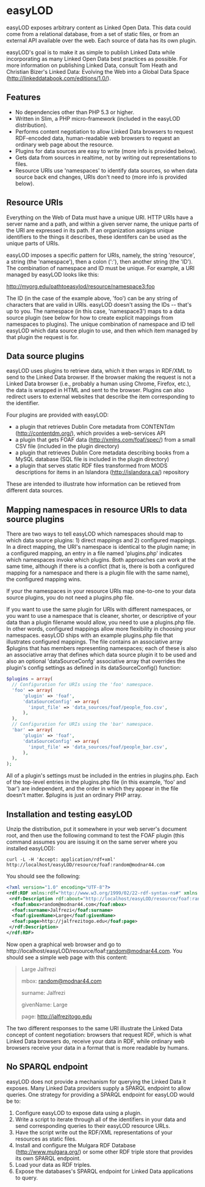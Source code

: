 # easyLOD

easyLOD exposes arbitrary content as Linked Open Data. This data could come from a relational database, from a set of static files, or from an external API available over the web. Each source of data has its own plugin.

easyLOD's goal is to make it as simple to publish Linked Data while incorporating as many Linked Open Data best practices as possible. For more information on publishing Linked Data, consult Tom Heath and Christian Bizer's Linked Data: Evolving the Web into a Global Data Space (http://linkeddatabook.com/editions/1.0/).

## Features

* No dependencies other than PHP 5.3 or higher.
* Written in Slim, a PHP micro-framework (included in the easyLOD distribution). 
* Performs content negotiation to allow Linked Data browsers to request RDF-encoded data, human-readable web browsers to request an ordinary web page about the resource.
* Plugins for data sources are easy to write (more info is provided below).
* Gets data from sources in realtime, not by writing out representations to files.
* Resource URIs use 'namespaces' to identify data sources, so when data source back end changes, URIs don't need to (more info is provided below).

## Resource URIs

Everything on the Web of Data must have a unique URI. HTTP URIs have a server name and a path, and within a given server name, the unique parts of the URI are expressed in its path. If an organization assigns unique identifiers to the things it describes, these identifers can be used as the unique parts of URIs.

easyLOD imposes a specific pattern for URIs, namely, the string 'resource', a string (the 'namespace'), then a colon (':'), then another string (the 'ID'). The combination of namespace and ID must be unique. For example, a URI managed by easyLOD looks like this:

http://myorg.edu/pathtoeasylod/resource/namespace3:foo

The ID (in the case of the example above, 'foo') can be any string of characters that are valid in URIs. easyLOD doesn't assing the IDs -- that's up to you. The namespace (in this case, 'namespace3') maps to a data source plugin (see below for how to create explicit mappings from namespaces to plugins). The unique combination of namespace and ID tell easyLOD which data source plugin to use, and then which item managed by that plugin the request is for.

## Data source plugins

easyLOD uses plugins to retrieve data, which it then wraps in RDF/XML to send to the Linked Data browser. If the browser making the request is not a Linked Data browser (i.e., probably a human using Chrome, Firefox, etc.), the data is wrapped in HTML and sent to the browser. Plugins can also redirect users to external websites that describe the item corresponding to the identifier.

Four plugins are provided with easyLOD: 

* a plugin that retrieves Dublin Core metadata from CONTENTdm (http://contentdm.org/), which provides a web-services API
* a plugin that gets FOAF data (http://xmlns.com/foaf/spec/) from a small CSV file (included in the plugin directory)
* a plugin that retrieves Dublin Core metadata describing books from a MySQL database (SQL file is included in the plugin directory)
* a plugin that serves static RDF files transformed from MODS descriptions for items in an Islandora (http://islandora.ca/) repository

These are intended to illustrate how information can be retieved from different data sources. 

## Mapping namespaces in resource URIs to data source plugins

There are two ways to tell easyLOD which namespaces should map to which data source plugins: 1) direct mappings and 2) configured mappings. In a direct mapping, the URI's namespace is identical to the plugin name; in a configured mapping, an entry in a file named 'plugins.php' indicates which namespaces invoke which plugins. Both approaches can work at the same time, although if there is a conflict (that is, there is both a configured mapping for a namespace and there is a plugin file with the same name), the configured mapping wins.

If your the namespaces in your resource URIs map one-to-one to your data source plugins, you do not need a plugins.php file.

If you want to use the same plugin for URIs with different namespaces, or you want to use a namespace that is cleaner, shorter, or descriptive of your data than a plugin filename would allow, you need to use a plugins.php file. In other words, configured mappings allow more flexibility in choosing your namespaces. easyLOD ships with an example plugins.php file that illustrates configured mappings. The file contains an associative array $plugins that has members representing namespaces; each of these is also an associative array that defines which data source plugin it to be used and also an optional 'dataSourceConfg' associative array that overrides the plugin's config settings as defined in its dataSourceConfig() function:

```php
$plugins = array(
  // Configuration for URIs using the 'foo' namespace.
  'foo' => array(
      'plugin' => 'foaf',
      'dataSourceConfig' => array(
        'input_file' => 'data_sources/foaf/people_foo.csv',
      ),
  ),
  // Configuration for URIs using the 'bar' namespace.
  'bar' => array(
      'plugin' => 'foaf',
      'dataSourceConfig' => array(
        'input_file' => 'data_sources/foaf/people_bar.csv',
      ),
  ),
);
```

All of a plugin's settings must be included in the entries in plugins.php. Each of the top-level entries in the plugins.php file (in this example, 'foo' and 'bar') are independent, and the order in which they appear in the file doesn't matter. $plugins is just an ordinary PHP array.

## Installation and testing easyLOD

Unzip the distribution, put it somewhere in your web server's document root, and then use the following command to test the FOAF plugin (this command assumes you are issuing it on the same server where you installed easyLOD):

`curl -L -H 'Accept: application/rdf+xml' http://localhost/easyLOD/resource/foaf:random@modnar44.com`

You should see the following:

```xml
<?xml version="1.0" encoding="UTF-8"?>
<rdf:RDF xmlns:rdf="http://www.w3.org/1999/02/22-rdf-syntax-ns#" xmlns:foaf="http://xmlns.com/foaf/0.1/">
 <rdf:Description rdf:about="http://localhost/easyLOD/resource/foaf:random@modnar44.com">
  <foaf:mbox>random@modnar44.com</foaf:mbox>
  <foaf:surname>Jalfrezi</foaf:surname>
  <foaf:givenName>Large</foaf:givenName>
  <foaf:page>http://jalfrezitogo.edu</foaf:page>
 </rdf:Description>
</rdf:RDF>
```

Now open a graphical web browser and go to http://localhost/easyLOD/resource/foaf:random@modnar44.com. You should see a simple web page with this content:

> Large Jalfrezi
>
> mbox: random@modnar44.com
>
> surname: Jalfrezi
>
> givenName: Large
>
> page: http://jalfrezitogo.edu

The two different responses to the same URI illustrate the Linked Data concept of content negotiation: browsers that request RDF, which is what Linked Data browsers do, receive your data in RDF, while ordinary web browsers receive your data in a format that is more readable by humans.

## No SPARQL endpoint

easyLOD does not provide a mechanism for querying the Linked Data it exposes. Many Linked Data providers supply a SPARQL endpoint to allow queries. One strategy for providing a SPARQL endpoint for easyLOD would be to:

1. Configure easyLOD to expose data using a plugin.
2. Write a script to iterate through all of the identifiers in your data and send corresponding queries to their easyLOD resource URLs.
3. Have the script write out the RDF/XML representations of your resources as static files.
4. Install and configure the Mulgara RDF Database (http://www.mulgara.org/) or some other RDF triple store that provides its own SPARQL endpoint.
5. Load your data as RDF triples.
6. Expose the databases's SPARQL endpoint for Linked Data applications to query.
